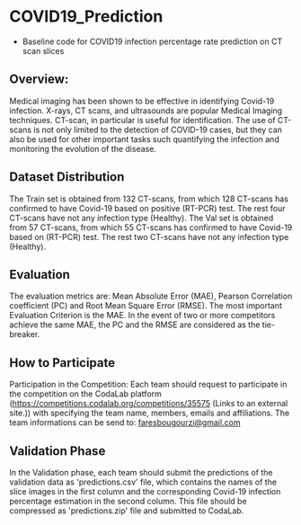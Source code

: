 # COVID19_Prediction

- Baseline code for COVID19 infection percentage rate prediction on CT scan slices

## Overview: 

Medical imaging has been shown to be effective in identifying Covid-19 infection. X-rays, CT scans, and ultrasounds are popular Medical Imaging techniques. CT-scan, in particular is useful for identification. The use of CT-scans is not only limited to the detection of COVID-19 cases, but they can also be used for other important tasks such quantifying the infection and monitoring the evolution of the disease.

## Dataset Distribution

The Train set is obtained from 132 CT-scans, from which 128 CT-scans has confirmed to have Covid-19 based on positive (RT-PCR) test. The rest four CT-scans have not any infection type (Healthy). The Val set is obtained from 57 CT-scans, from which 55 CT-scans has confirmed to have Covid-19 based on (RT-PCR) test. The rest two CT-scans have not any infection type (Healthy).

## Evaluation

The evaluation metrics are: Mean Absolute Error (MAE), Pearson Correlation coefficient (PC) and Root Mean Square Error (RMSE). The most important Evaluation Criterion is the MAE. In the event of two or more competitors achieve the same MAE, the PC and the RMSE are considered as the tie-breaker.


## How to Participate

Participation in the Competition: Each team should request to participate in the competition on the CodaLab platform (https://competitions.codalab.org/competitions/35575 (Links to an external site.)) with specifying the team name, members, emails and affiliations. The team informations can be send to: faresbougourzi@gmail.com

## Validation Phase

In the Validation phase, each team should submit the predictions of the validation data as 'predictions.csv' file, which contains the names of the slice images in the first column and the corresponding Covid-19 infection percentage estimation in the second column. This file should be compressed as 'predictions.zip' file and submitted to CodaLab.
